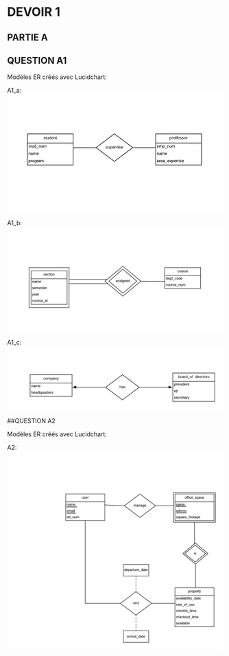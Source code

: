 # DEVOIR  1


## PARTIE A

## QUESTION A1

Modèles ER créés avec Lucidchart:

A1_a:
![A1_a](documents/A1_a.png)

A1_b:
![A1_b](documents/A1_b.png)

A1_c:
![A1_c](documents/A1_c.png)

##QUESTION A2

Modèles ER créés avec Lucidchart:

A2:
![A2](documents/A2.png)
